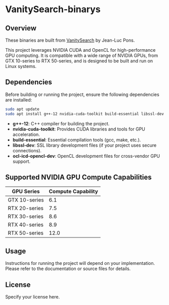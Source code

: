 # VanitySearch-binarys

## Overview

These binaries are built from [VanitySearch](https://github.com/JeanLucPons/VanitySearch) by Jean-Luc Pons.

This project leverages NVIDIA CUDA and OpenCL for high-performance GPU computing. It is compatible with a wide range of NVIDIA GPUs, from GTX 10-series to RTX 50-series, and is designed to be built and run on Linux systems.

## Dependencies

Before building or running the project, ensure the following dependencies are installed:

```bash
sudo apt update
sudo apt install g++-12 nvidia-cuda-toolkit build-essential libssl-dev ocl-icd-opencl-dev
```

- **g++-12**: C++ compiler for building the project.
- **nvidia-cuda-toolkit**: Provides CUDA libraries and tools for GPU acceleration.
- **build-essential**: Essential compilation tools (gcc, make, etc.).
- **libssl-dev**: SSL library development files (if your project uses secure connections).
- **ocl-icd-opencl-dev**: OpenCL development files for cross-vendor GPU support.

## Supported NVIDIA GPU Compute Capabilities

| GPU Series      | Compute Capability |
|-----------------|-------------------|
| GTX 10-series   | 6.1               |
| RTX 20-series   | 7.5               |
| RTX 30-series   | 8.6               |
| RTX 40-series   | 8.9               |
| RTX 50-series   | 12.0              |

## Usage

Instructions for running the project will depend on your implementation. Please refer to the documentation or source files for details.

## License

Specify your license here.
